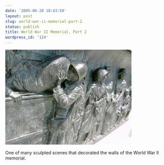 ```yaml
---
date: '2005-06-28 18:43:50'
layout: post
slug: world-war-ii-memorial-part-2
status: publish
title: World War II Memorial, Part 2
wordpress_id: '124'
---
```


![Sculptures depicting various scenes from the second World War, located at the World War 2 Memorial in Washington](/i/memorial2.jpg)


One of many sculpted scenes that decorated the walls of the World War II memorial.
